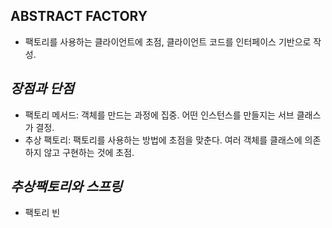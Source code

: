 **ABSTRACT FACTORY**
-
- 팩토리를 사용하는 클라이언트에 초점, 클라이언트 코드를 인터페이스 기반으로 작성.

*장점과 단점*
-
- 팩토리 메서드: 객체를 만드는 과정에 집중. 어떤 인스턴스를 만들지는 서브 클래스가 결정.
- 추상 팩토리: 팩토리를 사용하는 방법에 초점을 맞춘다. 여러 객체를 클래스에 의존하지 않고 구현하는 것에 초점.

*추상팩토리와 스프링*
-
- 팩토리 빈